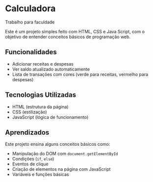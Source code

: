 # Calculadora

Trabalho para faculdade

Este é um projeto simples  feito com HTML, CSS e Java Script, com o objetivo de entender conceitos básicos de programação web.

## Funcionalidades

- Adicionar receitas e despesas
- Ver saldo atualizado automaticamente
- Lista de transações com cores (verde para receitas, vermelho para despesas)

## Tecnologias Utilizadas

- HTML (estrutura da página)
- CSS (estilização)
- JavaScript (lógica de funcionamento)

## Aprendizados

Este projeto ensina alguns conceitos básicos como:

- Manipulação do DOM com `document.getElementById`
- Condições (`if`, `else`)
- Eventos de clique
- Criação de elementos na página com JavaScript
- Variáveis e funções básicas